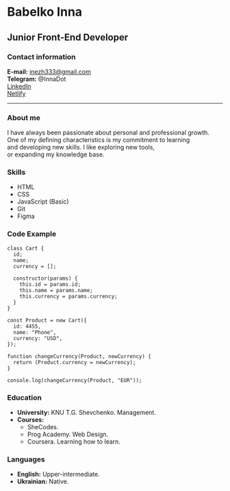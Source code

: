 # **Babelko Inna** 

## Junior Front-End Developer

### Contact information

**E-mail:** inezh333@gmail.com\
**Telegram:** @InnaDot\
[LinkedIn](https://www.linkedin.com/in/babelko-inna/)\
[Netlify](https://ubiquitous-dasik-382854.netlify.app)

___________________________________________________________________________________


### About me

I have always been passionate about personal and professional growth.  
One of my defining characteristics is my commitment to learning  
and developing new skills. I like exploring new tools,  
or expanding my knowledge base. 


### Skills

- HTML
- CSS
- JavaScript (Basic)
- Git
- Figma


### Code Example
```
class Cart {
  id;
  name;
  currency = [];

  constructor(params) {
    this.id = params.id;
    this.name = params.name;
    this.currency = params.currency;
  }
}

const Product = new Cart({
  id: 4455,
  name: "Phone",
  currency: "USD",
});

function changeCurrency(Product, newCurrency) {
  return (Product.currency = newCurrency);
}

console.log(changeCurrency(Product, "EUR"));

```

### Education
- **University:** KNU T.G. Shevchenko. Management.
- **Courses:** 
    + SheCodes.
    + Prog Academy. Web Design.
    + Coursera. Learning how to learn.


### Languages
- **English:** Upper-intermediate.
- **Ukrainian:** Native.
